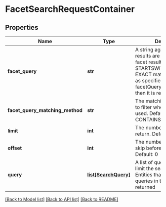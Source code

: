 # FacetSearchRequestContainer

## Properties
Name | Type | Description | Notes
------------ | ------------- | ------------- | -------------
**facet_query** | **str** | A string against which facet results are compared.  If the facet result CONTAINs, STARTSWITH, or is an EXACT match for this value, as specified by facetQueryMatchingMethod, then it is returned. | [optional] 
**facet_query_matching_method** | **str** | The matching method used to filter when &#39;facetQuery&#39; is used. Defaults to CONTAINS. | [optional] 
**limit** | **int** | The number of results to return.  Default: 100 | [optional] 
**offset** | **int** | The number of results to skip before returning values.  Default: 0 | [optional] 
**query** | [**list[SearchQuery]**](SearchQuery.md) | A list of queries by which to limit the search results.  Entities that match ALL queries in the list are returned | [optional] 

[[Back to Model list]](../README.md#documentation-for-models) [[Back to API list]](../README.md#documentation-for-api-endpoints) [[Back to README]](../README.md)



